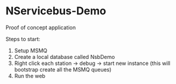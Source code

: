 NServicebus-Demo
======================

Proof of concept application

Steps to start:
1. Setup MSMQ
2. Create a local database called NsbDemo
3. Right click each station -> debug -> start new instance (this will bootstrap create all the MSMQ queues)
4. Run the web
